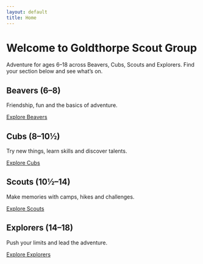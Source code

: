 ```yaml
---
layout: default
title: Home
---
```

<div class="hero">
  <h1>Welcome to Goldthorpe Scout Group</h1>
  <p>Adventure for ages 6–18 across Beavers, Cubs, Scouts and Explorers. Find your section below and see what’s on.</p>
</div>

<div class="grid" style="margin-top:18px">
  <div class="card">
    <h2>Beavers (6–8)</h2>
    <p>Friendship, fun and the basics of adventure.</p>
    <p><a class="button" href="{{ "/sections/beavers/" | relative_url }}">Explore Beavers</a></p>
  </div>
  <div class="card">
    <h2>Cubs (8–10½)</h2>
    <p>Try new things, learn skills and discover talents.</p>
    <p><a class="button" href="{{ "/sections/cubs/" | relative_url }}">Explore Cubs</a></p>
  </div>
  <div class="card">
    <h2>Scouts (10½–14)</h2>
    <p>Make memories with camps, hikes and challenges.</p>
    <p><a class="button" href="{{ "/sections/scouts/" | relative_url }}">Explore Scouts</a></p>
  </div>
  <div class="card">
    <h2>Explorers (14–18)</h2>
    <p>Push your limits and lead the adventure.</p>
    <p><a class="button" href="{{ "/sections/explorers/" | relative_url }}">Explore Explorers</a></p>
  </div>
</div>
